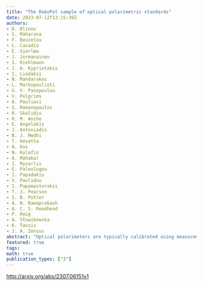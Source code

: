 ```yaml
---
title: "The RoboPol sample of optical polarimetric standards"
date: 2023-07-12T13:15:39Z
authors:
- D. Blinov
- S. Maharana
- F. Bouzelou
- C. Casadio
- E. Gjerløw
- J. Jormanainen
- S. Kiehlmann
- J. A. Kypriotakis
- I. Liodakis
- N. Mandarakas
- L. Markopoulioti
- G. V. Panopoulou
- V. Pelgrims
- A. Pouliasi
- S. Romanopoulos
- R. Skalidis
- R. M. Anche
- E. Angelakis
- J. Antoniadis
- B. J. Medhi
- T. Hovatta
- A. Kus
- N. Kylafis
- A. Mahabal
- I. Myserlis
- E. Paleologou
- I. Papadakis
- V. Pavlidou
- I. Papamastorakis
- T. J. Pearson
- S. B. Potter
- A. N. Ramaprakash
- A. C. S. Readhead
- P. Reig
- A. Słowikowska
- K. Tassis
- J. A. Zensus
abstract: "Optical polarimeters are typically calibrated using measurements of stars with known and stable polarization parameters. However, there is a lack of such stars available across the sky. Many of the currently available standards are not suitable for medium and large telescopes due to their high brightness. Moreover, as we find, some of the used polarimetric standards are in fact variable or have polarization parameters that differ from their cataloged values. Our goal is to establish a sample of stable standards suitable for calibrating linear optical polarimeters with an accuracy down to $10^{-3}$ in fractional polarization. For five years, we have been running a monitoring campaign of a sample of standard candidates comprised of 107 stars distributed across the northern sky. We analyzed the variability of the linear polarization of these stars, taking into account the non-Gaussian nature of fractional polarization measurements. For a subsample of nine stars, we also performed multiband polarization measurements. We created a new catalog of 65 stars (see Table 2) that are stable, have small uncertainties of measured polarimetric parameters, and can be used as calibrators of polarimeters at medium- and large-size telescopes."
featured: true
tags:
math: true
publication_types: ["2"]
---
```

http://arxiv.org/abs/2307.06151v1